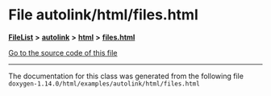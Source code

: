 

# File autolink/html/files.html



[**FileList**](files.md) **>** [**autolink**](dir_71fc0cb11636697d381669c7153571f0.md) **>** [**html**](dir_1337412a5a91531b95c66120ec85cfc4.md) **>** [**files.html**](autolink_2html_2files_8html.md)

[Go to the source code of this file](autolink_2html_2files_8html_source.md)





































































------------------------------
The documentation for this class was generated from the following file `doxygen-1.14.0/html/examples/autolink/html/files.html`

